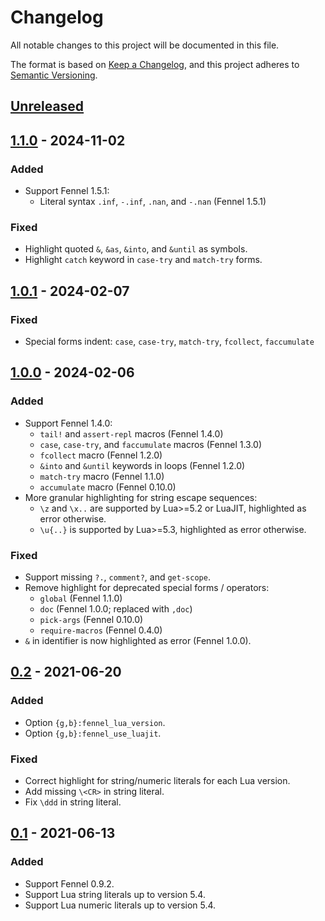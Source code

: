# Changelog

All notable changes to this project will be documented in this file.

The format is based on [Keep a Changelog][1], and this project adheres
to [Semantic Versioning][2].

[1]: https://keepachangelog.com/en/1.1.0/
[2]: https://semver.org/spec/v2.0.0.html

## [Unreleased]

## [1.1.0] - 2024-11-02

### Added

- Support Fennel 1.5.1:
  - Literal syntax `.inf`, `-.inf`, `.nan`, and `-.nan` (Fennel 1.5.1) 

### Fixed

- Highlight quoted `&`, `&as`, `&into`, and `&until` as symbols.
- Highlight `catch` keyword in `case-try` and `match-try` forms.

## [1.0.1] - 2024-02-07

### Fixed

- Special forms indent: `case`, `case-try`, `match-try`, `fcollect`,
  `faccumulate`

## [1.0.0] - 2024-02-06

### Added

- Support Fennel 1.4.0:
  - `tail!` and `assert-repl` macros (Fennel 1.4.0)
  - `case`, `case-try`, and `faccumulate` macros (Fennel 1.3.0)
  - `fcollect` macro (Fennel 1.2.0)
  - `&into` and `&until` keywords in loops (Fennel 1.2.0)
  - `match-try` macro (Fennel 1.1.0)
  - `accumulate` macro (Fennel 0.10.0)
- More granular highlighting for string escape sequences:
  - `\z` and `\x..` are supported by Lua>=5.2 or LuaJIT, highlighted as
    error otherwise.
  - `\u{..}` is supported by Lua>=5.3, highlighted as error otherwise.

### Fixed

- Support missing `?.`, `comment?`, and `get-scope`.
- Remove highlight for deprecated special forms / operators:
  - `global` (Fennel 1.1.0)
  - `doc` (Fennel 1.0.0; replaced with `,doc`)
  - `pick-args` (Fennel 0.10.0)
  - `require-macros` (Fennel 0.4.0)
- `&` in identifier is now highlighted as error (Fennel 1.0.0).

## [0.2] - 2021-06-20

### Added

- Option `{g,b}:fennel_lua_version`.
- Option `{g,b}:fennel_use_luajit`.

### Fixed

- Correct highlight for string/numeric literals for each Lua version.
- Add missing `\<CR>` in string literal.
- Fix `\ddd` in string literal.

## [0.1] - 2021-06-13

### Added

- Support Fennel 0.9.2.
- Support Lua string literals up to version 5.4.
- Support Lua numeric literals up to version 5.4.

[Unreleased]: https://github.com/m15a/vim-fennel-syntax/compare/v1.1.0...HEAD
[1.1.0]: https://github.com/m15a/vim-fennel-syntax/compare/v1.0.1...v1.1.0
[1.0.1]: https://github.com/m15a/vim-fennel-syntax/compare/v1.0.0...v1.0.1
[1.0.0]: https://github.com/m15a/vim-fennel-syntax/compare/v0.2...v1.0.0
[0.2]: https://github.com/m15a/vim-fennel-syntax/compare/v0.1...v0.2
[0.1]: https://github.com/m15a/vim-fennel-syntax/releases/tag/v0.1

<!-- vim: set tw=72 spell nowrap: -->
